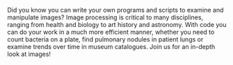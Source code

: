 Did you know you can write your own programs and scripts to examine and manipulate images? Image processing is critical to many disciplines, ranging from health and biology to art history and astronomy. With code you can do your work in a much more efficient manner, whether you need to count bacteria on a plate, find pulmonary nodules in patient lungs or examine trends over time in museum catalogues. Join us for an in-depth look at images!
